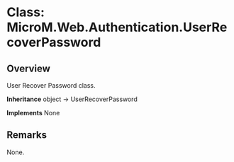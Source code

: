 # Class: MicroM.Web.Authentication.UserRecoverPassword
## Overview
User Recover Password class.

**Inheritance**
object -> UserRecoverPassword

**Implements**
None

## Remarks
None.

